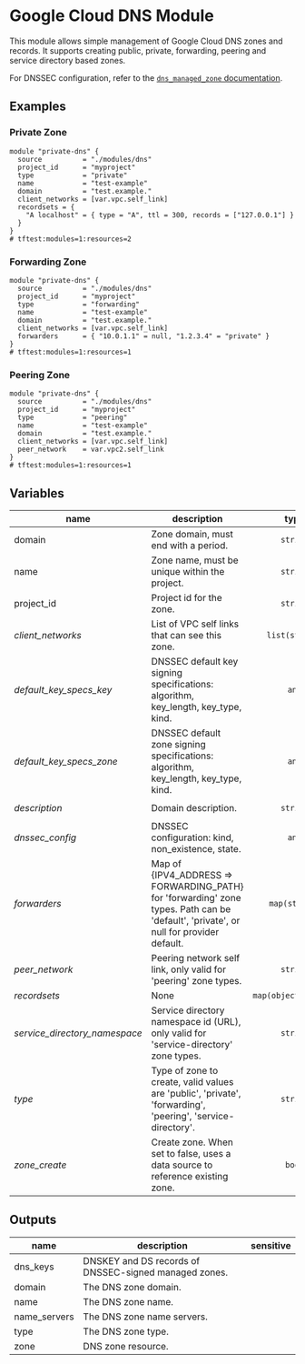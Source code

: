 # Google Cloud DNS Module

This module allows simple management of Google Cloud DNS zones and records. It supports creating public, private, forwarding, peering and service directory based zones.

For DNSSEC configuration, refer to the [`dns_managed_zone` documentation](https://www.terraform.io/docs/providers/google/r/dns_managed_zone.html#dnssec_config).

## Examples

### Private Zone

```hcl
module "private-dns" {
  source          = "./modules/dns"
  project_id      = "myproject"
  type            = "private"
  name            = "test-example"
  domain          = "test.example."
  client_networks = [var.vpc.self_link]
  recordsets = {
    "A localhost" = { type = "A", ttl = 300, records = ["127.0.0.1"] }
  }
}
# tftest:modules=1:resources=2
```

### Forwarding Zone

```hcl
module "private-dns" {
  source          = "./modules/dns"
  project_id      = "myproject"
  type            = "forwarding"
  name            = "test-example"
  domain          = "test.example."
  client_networks = [var.vpc.self_link]
  forwarders      = { "10.0.1.1" = null, "1.2.3.4" = "private" }
}
# tftest:modules=1:resources=1
```

### Peering Zone

```hcl
module "private-dns" {
  source          = "./modules/dns"
  project_id      = "myproject"
  type            = "peering"
  name            = "test-example"
  domain          = "test.example."
  client_networks = [var.vpc.self_link]
  peer_network    = var.vpc2.self_link
}
# tftest:modules=1:resources=1
```

<!-- BEGIN TFDOC -->
## Variables

| name | description | type | required | default |
|---|---|:---: |:---:|:---:|
| domain | Zone domain, must end with a period. | <code title="">string</code> | ✓ |  |
| name | Zone name, must be unique within the project. | <code title="">string</code> | ✓ |  |
| project_id | Project id for the zone. | <code title="">string</code> | ✓ |  |
| *client_networks* | List of VPC self links that can see this zone. | <code title="list&#40;string&#41;">list(string)</code> |  | <code title="">[]</code> |
| *default_key_specs_key* | DNSSEC default key signing specifications: algorithm, key_length, key_type, kind. | <code title="">any</code> |  | <code title="">{}</code> |
| *default_key_specs_zone* | DNSSEC default zone signing specifications: algorithm, key_length, key_type, kind. | <code title="">any</code> |  | <code title="">{}</code> |
| *description* | Domain description. | <code title="">string</code> |  | <code title="">Terraform managed.</code> |
| *dnssec_config* | DNSSEC configuration: kind, non_existence, state. | <code title="">any</code> |  | <code title="">{}</code> |
| *forwarders* | Map of {IPV4_ADDRESS => FORWARDING_PATH} for 'forwarding' zone types. Path can be 'default', 'private', or null for provider default. | <code title="map&#40;string&#41;">map(string)</code> |  | <code title="">{}</code> |
| *peer_network* | Peering network self link, only valid for 'peering' zone types. | <code title="">string</code> |  | <code title="">null</code> |
| *recordsets* | None | <code title="map&#40;object&#40;&#123;&#10;ttl     &#61; number&#10;records &#61; list&#40;string&#41;&#10;&#125;&#41;&#41;">map(object({...}))</code> |  | <code title="&#123;&#125;&#10;validation &#123;&#10;condition &#61; alltrue&#40;&#91;&#10;for k, v in var.recordsets &#61;&#61; null &#63; &#123;&#125; : var.recordsets :&#10;length&#40;split&#40;&#34; &#34;, k&#41;&#41; &#61;&#61; 2&#10;&#93;&#41;&#10;error_message &#61; &#34;Recordsets must have keys in the format &#92;&#34;type name&#92;&#34;.&#34;&#10;&#125;">...</code> |
| *service_directory_namespace* | Service directory namespace id (URL), only valid for 'service-directory' zone types. | <code title="">string</code> |  | <code title="">null</code> |
| *type* | Type of zone to create, valid values are 'public', 'private', 'forwarding', 'peering', 'service-directory'. | <code title="">string</code> |  | <code title="private&#10;validation &#123;&#10;condition     &#61; contains&#40;&#91;&#34;public&#34;, &#34;private&#34;, &#34;forwarding&#34;, &#34;peering&#34;, &#34;service-directory&#34;&#93;, var.type&#41;&#10;error_message &#61; &#34;Zone must be one of &#39;public&#39;, &#39;private&#39;, &#39;forwarding&#39;, &#39;peering&#39;, &#39;service-directory&#39;.&#34;&#10;&#125;">...</code> |
| *zone_create* | Create zone. When set to false, uses a data source to reference existing zone. | <code title="">bool</code> |  | <code title="">true</code> |

## Outputs

| name | description | sensitive |
|---|---|:---:|
| dns_keys | DNSKEY and DS records of DNSSEC-signed managed zones. |  |
| domain | The DNS zone domain. |  |
| name | The DNS zone name. |  |
| name_servers | The DNS zone name servers. |  |
| type | The DNS zone type. |  |
| zone | DNS zone resource. |  |
<!-- END TFDOC -->
